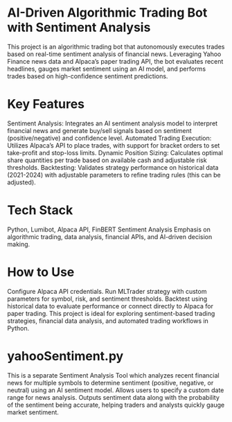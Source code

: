 # AI-Driven Algorithmic Trading Bot with Sentiment Analysis
This project is an algorithmic trading bot that autonomously executes trades based on real-time sentiment analysis of financial news. Leveraging Yahoo Finance news data and Alpaca’s paper trading API, the bot evaluates recent headlines, gauges market sentiment using an AI model, and performs trades based on high-confidence sentiment predictions.

# Key Features
Sentiment Analysis: Integrates an AI sentiment analysis model to interpret financial news and generate buy/sell signals based on sentiment (positive/negative) and confidence level.
Automated Trading Execution: Utilizes Alpaca’s API to place trades, with support for bracket orders to set take-profit and stop-loss limits.
Dynamic Position Sizing: Calculates optimal share quantities per trade based on available cash and adjustable risk thresholds.
Backtesting: Validates strategy performance on historical data (2021-2024) with adjustable parameters to refine trading rules (this can be adjusted).

# Tech Stack
Python, Lumibot, Alpaca API, FinBERT Sentiment Analysis
Emphasis on algorithmic trading, data analysis, financial APIs, and AI-driven decision making.

# How to Use
Configure Alpaca API credentials.
Run MLTrader strategy with custom parameters for symbol, risk, and sentiment thresholds.
Backtest using historical data to evaluate performance or connect directly to Alpaca for paper trading.
This project is ideal for exploring sentiment-based trading strategies, financial data analysis, and automated trading workflows in Python.

# yahooSentiment.py
This is a separate Sentiment Analysis Tool which analyzes recent financial news for multiple symbols to determine sentiment (positive, negative, or neutral) using an AI sentiment model. 
Allows users to specify a custom date range for news analysis.
Outputs sentiment data along with the probability of the sentiment being accurate, helping traders and analysts quickly gauge market sentiment.

